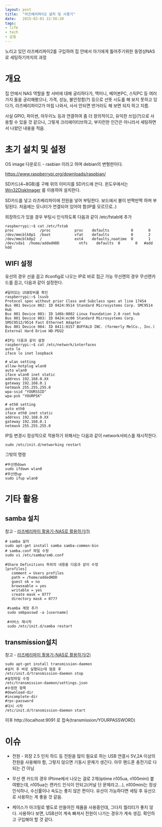 ```yaml
---
layout: post
title:  "라즈베리파이2 설치 및 사용기"
date:   2015-03-01 22:56:20
tags:
- life
- tech
- 삽질
---
```


노리고 있던 라즈베리파이2를 구입하여 집 안에서 아기에게 틀어주기위한 동영상NAS로 세팅하기까지의 과정

# 개요

집 안에서 NAS 역할을 할 서버에 대해 궁리하다가, 맥미니, 베어본PC, 스틱PC 등 여러가지 들을 궁리해봤으나, 가격, 성능, 불안정함(?) 등으로 선뜻 시도를 해 보지 못하고 있다가, 라즈베리파이2가 마침 나와서, 사서 안되면 딴거라도 해 보면 되지 하고 지름.

사실 GPIO, 파이썬, 아두이노 등과 연결하여 좀 더 창의적이고, 유익한 쓰임(?)으로 사용할 수 있을 것 같으나, 그렇게 크리에이티브하고, 부지런한 인간은 아니라서 세팅하면서 나왔던 내용을 적음.

# 초기 설치 및 설정

OS image 다운로드 - rasbian 이라고 하며 debian의 변형판이다.

https://www.raspberrypi.org/downloads/raspbian/

SD카드(4~8GB)를 구해 위의 이미지를 SD카드에 쓴다. 윈도우에서는 [Win32DiskImager](https://sourceforge.net/projects/win32diskimager/) 를 이용하여 설치한다.

SD카드를 넣고 라즈베리파이에 전원을 넣어 부팅한다. 보드에서 불이 반짝반짝 하며 부팅된다. 처음에는 모니터가 연결되어 있어야 함(IP를 모르므로..)

외장하드가 있을 경우 부팅시 인식하도록 다음과 같이 /etc/fstab에 추가

    raspberrypi:~$ cat /etc/fstab
    proc            /proc           proc    defaults          0       0
    /dev/mmcblk0p1  /boot           vfat    defaults          0       2
    /dev/mmcblk0p2  /               ext4    defaults,noatime  0       1
    /dev/sda1  /home/addedHDD         ntfs    defaults  0       0   #add hdd


## WIFI 설정

유선의 경우 선을 꼽고 ifconfig로 나오는 IP로 바로 접근 가능
무선랜의 경우 무선랜카드를 꼽고, 다음과 같이 설정한다.

    #달려있는 USB장비를 확인
    raspberrypi:~$ lsusb
    Protocol spec without prior Class and Subclass spec at line 17454
    Bus 001 Device 002: ID 0424:9514 Standard Microsystems Corp. SMC9514 Hub
    Bus 001 Device 001: ID 1d6b:0002 Linux Foundation 2.0 root hub
    Bus 001 Device 003: ID 0424:ec00 Standard Microsystems Corp. SMSC9512/9514 Fast Ethernet Adapter
    Bus 001 Device 004: ID 0411:0157 BUFFALO INC. (formerly MelCo., Inc.) External Hard Drive HD-PEU2

    #IP는 다음과 같이 설정
    raspberrypi:~$ cat /etc/network/interfaces
    auto lo
    iface lo inet loopback

    # wlan setting
    allow-hotplug wlan0
    auto wlan0
    iface wlan0 inet static
    address 192.168.0.XX
    gateway 192.168.0.1
    netmask 255.255.255.0
    wpa-ssid "YOURSSID"
    wpa-psk "YOURPSK"

    # eth0 setting
    auto eth0
    iface eth0 inet static
    address 192.168.0.XX
    gateway 192.168.0.1
    netmask 255.255.255.0

IP등 변경시 정상적으로 적용하기 위해서는 다음과 같이 network서비스를 재시작한다.

    sudo /etc/init.d/networking restart

그밖의 명령

    #무선랜down
    sudo ifdown wlan0
    #무선랜up
    sudo ifup wlan0

# 기타 활용

## samba 설치

참고 - [라즈베리파이 활용기-NAS로 활용하기(1)](http://ghost9087.tistory.com/2)

    # samba 설치
    sudo apt-get install samba samba-common-bin
    # samba.conf 파일 수정
    sudo vi /etc/samba/smb.conf

    #Share Definitions 하위의 내용을 다음과 같이 수정
    [profiles]
       comment = Users profiles
       path = /home/addedHDD
       guest ok = no
       browseable = yes
       writable = yes
       create mask = 0777
       directory mask = 0777

     #samba 계정 추가
     sudo smbpasswd -a [username]

     #서비스 재시작
     sudo /etc/init.d/samba restart

## transmission설치

참고 - [라즈베리파이 활용기-NAS로 활용하기(2)](http://ghost9087.tistory.com/3)

    sudo apt-get install transmission-daemon
    #설치 후 바로 실행되는데 멈춘 후
    /etc/init.d/transmission-daemon stop
    #설정파일 수정
    /etc/transmission-daemon/settings.json
    #수정한 항목
    #download-dir
    #incomplete-dir
    #rpc-password
    #다시 시작
    /etc/init.d/transmission-daemon start

이후 http://localhost:9091 로 접속(transmission/YOURPASSWORD)



# 이슈

- 전원 - 외장 2.5 인치 하드 등 전원을 많이 필요로 하는 USB 연결시 5V,2A 이상의 전원을 사용해야 함, 그렇지 않으면 기동시 문제가 생긴다. 아무 핸드폰 충전기로 다 되는 건 아님

- 무선 랜 카드의 경우 IPtime에서 나오는 걸로 2개(iptime n105ua, n100mini) 붙여봤는데, n105ua는 랜카드 인식이 안되고(커널 단 문제라고...), n100mini는 정상 인식하나, 수신률이나 속도는 좋지 않은 편이다. 유선이 가능하다면 세팅 후 유선으로 사용하는 게 좋을 것 같음.

- 케이스가 아크릴로 별도로 만들어진 제품을 사용중인데, 그다지 퀄리티가 좋지 않다. 사용하다 보면, USB선이 계속 빠져서 전원이 나가는 경우가 계속 생김. 확인하고 구입해야 할 것 같다.
